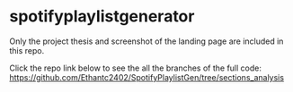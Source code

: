 # spotifyplaylistgenerator

Only the project thesis and screenshot of the landing page are included in this repo.

Click the repo link below to see the all the branches of the full code:
https://github.com/Ethantc2402/SpotifyPlaylistGen/tree/sections_analysis
